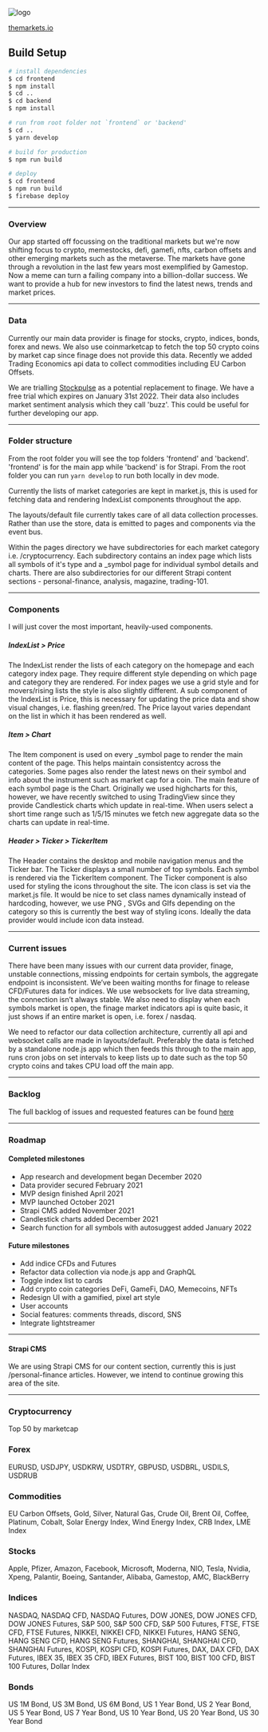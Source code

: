 ![logo](https://user-images.githubusercontent.com/4670058/147123484-9f43b7a7-6ffb-4eaa-a991-bd9a716a0f4a.png)

[themarkets.io](https://themarkets.io/)

## Build Setup 

```bash
# install dependencies
$ cd frontend
$ npm install
$ cd ..
$ cd backend
$ npm install

# run from root folder not `frontend` or 'backend'
$ cd ..
$ yarn develop

# build for production
$ npm run build

# deploy
$ cd frontend
$ npm run build
$ firebase deploy
```

-------------

### Overview

Our app started off focussing on the traditional markets but we're now shifting focus to crypto, memestocks, defi, gamefi, nfts, carbon offsets and other emerging markets such as the metaverse. The markets have gone through a revolution in the last few years most exemplified by Gamestop. Now a meme can turn a failing company into a billion-dollar success. We want to provide a hub for new investors to find the latest news, trends and market prices.

---

### Data

Currently our main data provider is finage for stocks, crypto, indices, bonds, forex and news. We also use coinmarketcap to fetch the top 50 crypto coins by market cap since finage does not provide this data. Recently we added Trading Economics api data to collect commodities including EU Carbon Offsets.

We are trialling [Stockpulse](https://stockpulse.ai/) as a potential replacement to finage. We have a free trial which expires on January 31st 2022. Their data also includes market sentiment analysis which they call 'buzz'. This could be useful for further developing our app.

---

### Folder structure

From the root folder you will see the top folders 'frontend' and 'backend'. 'frontend' is for the main app while 'backend' is for Strapi. From the root folder you can run `yarn develop` to run both locally in dev mode.

Currently the lists of market categories are kept in market.js, this is used for fetching data and rendering IndexList components throughout the app.

The layouts/default file currently takes care of all data collection processes. Rather than use the store, data is emitted to pages and components via the event bus.

Within the pages directory we have subdirectories for each market category i.e. /cryptocurrency. Each subdirectory contains an index page which lists all symbols of it's type and a _symbol page for individual symbol details and charts. There are also subdirectories for our different Strapi content sections - personal-finance, analysis, magazine, trading-101.

---

### Components

I will just cover the most important, heavily-used components.

##### IndexList > Price

The IndexList render the lists of each category on the homepage and each category index page. They require different style depending on which page and category they are rendered. For index pages we use a grid style and for movers/rising lists the style is also slightly different. A sub component of the IndexList is Price, this is necessary for updating the price data and show visual changes, i.e. flashing green/red. The Price layout varies dependant on the list in which it has been rendered as well.

##### Item > Chart

The Item component is used on every _symbol page to render the main content of the page. This helps maintain consistentcy across the categories. Some pages also render the latest news on their symbol and info about the instrument such as market cap for a coin. The main feature of each symbol page is the Chart. Originally we used highcharts for this, however, we have recently switched to using TradingView since they provide Candlestick charts which update in real-time. When users select a short time range such as 1/5/15 minutes we fetch new aggregate data so the charts can update in real-time.

##### Header > Ticker > TickerItem

The Header contains the desktop and mobile navigation menus and the Ticker bar. The Ticker displays a small number of top symbols. Each symbol is rendered via the TickerItem component. The Ticker component is also used for styling the icons throughout the site. The icon class is set via the market.js file. It would be nice to set class names dynamically instead of hardcoding, however, we use PNG , SVGs and GIfs depending on the category so this is currently the best way of styling icons. Ideally the data provider would include icon data instead.

---

### Current issues

There have been many issues with our current data provider, finage, unstable connections, missing endpoints for certain symbols, the aggregate endpoint is inconsistent. We’ve been waiting months for finage to release CFD/Futures data for indices. We use websockets for live data streaming, the connection isn’t always stable. We also need to display when each symbols market is open, the finage market indicators api is quite basic, it just shows if an entire market is open, i.e. forex / nasdaq.

We need to refactor our data collection architecture, currently all api and websocket calls are made in layouts/default. Preferably the data is fetched by a standalone node.js app which then feeds this through to the main app, runs cron jobs on set intervals to keep lists up to date such as the top 50 crypto coins and takes CPU load off the main app.

---

### Backlog

The full backlog of issues and requested features can be found [here](https://urala.atlassian.net/browse/UA-7)

---

### Roadmap

#### Completed milestones
- App research and development began December 2020
- Data provider secured February 2021
- MVP design finished April 2021
- MVP launched October 2021
- Strapi CMS added November 2021
- Candlestick charts added December 2021
- Search function for all symbols with autosuggest added January 2022

#### Future milestones
- Add indice CFDs and Futures
- Refactor data collection via node.js app and GraphQL
- Toggle index list to cards
- Add crypto coin categories DeFi, GameFi, DAO, Memecoins, NFTs
- Redesign UI with a gamified, pixel art style
- User accounts
- Social features: comments threads, discord, SNS
- Integrate lightstreamer

---

#### Strapi CMS

We are using Strapi CMS for our content section, currently this is just /personal-finance articles. However, we intend to continue growing this area of the site.

--------------

### Cryptocurrency
Top 50 by marketcap

### Forex
EURUSD, USDJPY, USDKRW, USDTRY, GBPUSD, USDBRL, USDILS, USDRUB

### Commodities
EU Carbon Offsets, Gold, Silver, Natural Gas, Crude Oil, Brent Oil, Coffee, Platinum, Cobalt, Solar Energy Index, Wind Energy Index, CRB Index, LME Index

### Stocks 
Apple, Pfizer, Amazon, Facebook, Microsoft, Moderna, NIO, Tesla, Nvidia, Xpeng, Palantir, Boeing, Santander, Alibaba, Gamestop, AMC, BlackBerry

### Indices
NASDAQ, NASDAQ CFD, NASDAQ Futures, DOW JONES, DOW JONES CFD, DOW JONES Futures, S&P 500, S&P 500 CFD, S&P 500 Futures, FTSE, FTSE CFD, FTSE Futures, NIKKEI, NIKKEI CFD, NIKKEI Futures, HANG SENG, HANG SENG CFD, HANG SENG Futures, SHANGHAI, SHANGHAI CFD, SHANGHAI Futures, KOSPI, KOSPI CFD, KOSPI Futures, DAX, DAX CFD, DAX Futures, IBEX 35, IBEX 35 CFD, IBEX Futures, BIST 100, BIST 100 CFD, BIST 100 Futures, Dollar Index

### Bonds
US 1M Bond, US 3M Bond, US 6M Bond, US 1 Year Bond, US 2 Year Bond, US 5 Year Bond, US 7 Year Bond, US 10 Year Bond, US 20 Year Bond, US 30 Year Bond

